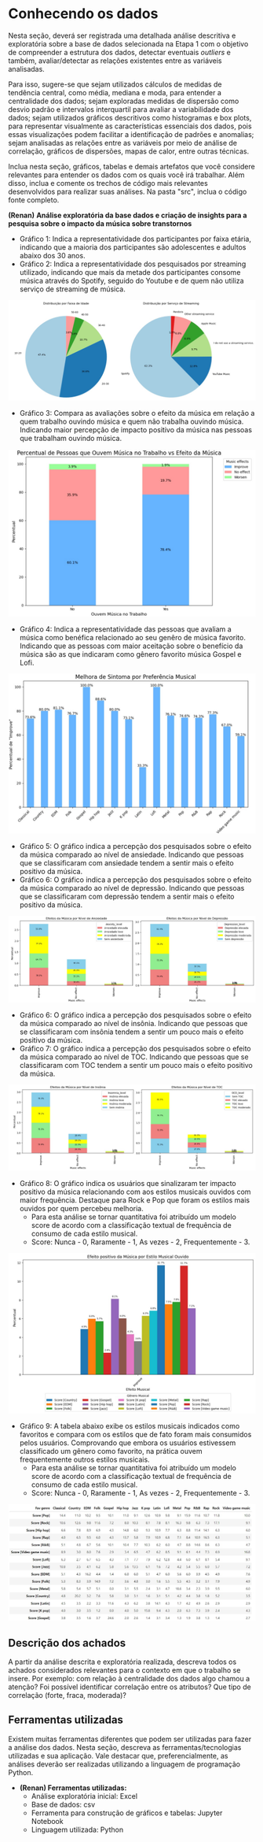 # Conhecendo os dados

Nesta seção, deverá ser registrada uma detalhada análise descritiva e exploratória sobre a base de dados selecionada na Etapa 1 com o objetivo de compreender a estrutura dos dados, detectar eventuais _outliers_ e também, avaliar/detectar as relações existentes entre as variáveis analisadas.

Para isso, sugere-se que sejam utilizados cálculos de medidas de tendência central, como média, mediana e moda, para entender a centralidade dos dados; sejam exploradas medidas de dispersão como desvio padrão e intervalos interquartil para avaliar a variabilidade dos dados; sejam utilizados gráficos descritivos como histogramas e box plots, para representar visualmente as características essenciais dos dados, pois essas visualizações podem facilitar a identificação de padrões e anomalias; sejam analisadas as relações entre as variáveis por meio de análise de correlação, gráficos de dispersões, mapas de calor, entre outras técnicas. 

Inclua nesta seção, gráficos, tabelas e demais artefatos que você considere relevantes para entender os dados com os quais você irá trabalhar.  Além disso, inclua e comente os trechos de código mais relevantes desenvolvidos para realizar suas análises. Na pasta "src", inclua o código fonte completo.

**(Renan)**
**Análise exploratória da base dados e criação de insights para a pesquisa sobre o impacto da música sobre transtornos**
* Gráfico 1: Indica a representatividade dos participantes por faixa etária,  indicando que a maioria dos participantes são adolescentes e adultos abaixo dos 30 anos.
* Gráfico 2: Indica a representatividade dos pesquisados por streaming utilizado,  indicando que mais da metade dos participantes consome música através do Spotify, seguido do Youtube e de quem não utiliza serviço de streaming de música.

![Gráficos por faixa de idade e streaming](img/graf_1_r.jpg)

* Gráfico 3: Compara as avaliações sobre o efeito da música em relação a quem trabalho ouvindo música e quem não trabalha ouvindo música. Indicando maior percepção de impacto positivo da música nas pessoas que trabalham ouvindo música.
  
![Gráficos por faixa de idade e streaming](img/graf_2_r.jpg)

* Gráfico 4: Indica a representatividade das pessoas que avaliam a música como benéfica relacionado ao seu genêro de música favorito. Indicando que as pessoas com maior aceitação sobre o benefício da música são as que indicaram como gênero favorito música Gospel e Lofi.
  
![Gráficos por faixa de idade e streaming](img/graf_3_r.jpg)

* Gráfico 5: O gráfico indica a percepção dos pesquisados sobre o efeito da música comparado ao nível de ansiedade. Indicando que pessoas que se classificaram com ansiedade tendem a sentir mais o efeito positivo da música.
* Gráfico 6: O gráfico indica a percepção dos pesquisados sobre o efeito da música comparado ao nível de depressão. Indicando que pessoas que se classificaram com depressão tendem a sentir mais o efeito positivo da música.
  
![Gráficos por faixa de idade e streaming](img/graf_4_r.jpg)

* Gráfico 6: O gráfico indica a percepção dos pesquisados sobre o efeito da música comparado ao nível de insônia. Indicando que pessoas que se classificaram com insônia tendem a sentir um pouco mais o efeito positivo da música.
* Gráfico 7: O gráfico indica a percepção dos pesquisados sobre o efeito da música comparado ao nível de TOC. Indicando que pessoas que se classificaram com TOC tendem a sentir um pouco mais o efeito positivo da música.
  
![Gráficos por faixa de idade e streaming](img/graf_5_r.jpg)

* Gráfico 8: O gráfico indica os usuários que sinalizaram ter impacto positivo da música relacionando com aos estilos musicais ouvidos com maior frequência. Destaque para Rock e Pop que foram os estilos mais ouvidos por quem percebeu melhoria.
    * Para esta análise se tornar quantitativa foi atribuído um modelo score de acordo com a classificação textual de frequência de consumo de cada estilo musical. 
    * Score: Nunca - 0, Raramente - 1, As vezes - 2, Frequentemente - 3.
  
![Gráficos por faixa de idade e streaming](img/graf_6_r.jpg)

* Gráfico 9: A tabela abaixo exibe os estilos musicais indicados como favoritos e compara com os estilos que de fato foram mais consumidos pelos usuários. Comprovando que embora os usuários estivessem classificado um gênero como favorito, na prática ouvem frequentemente outros estilos musicais.
     * Para esta análise se tornar quantitativa foi atribuído um modelo score de acordo com a classificação textual de frequência de consumo de cada estilo musical.
     * Score: Nunca - 0, Raramente - 1, As vezes - 2, Frequentemente - 3.
  
![Gráficos por faixa de idade e streaming](img/tab_7_r.jpg)


## Descrição dos achados

A partir da análise descrita e exploratória realizada, descreva todos os achados considerados relevantes para o contexto em que o trabalho se insere. Por exemplo: com relação à centralidade dos dados algo chamou a atenção? Foi possível identificar correlação entre os atributos? Que tipo de correlação (forte, fraca, moderada)? 

## Ferramentas utilizadas

Existem muitas ferramentas diferentes que podem ser utilizadas para fazer a análise dos dados. Nesta seção, descreva as ferramentas/tecnologias utilizadas e sua aplicação. Vale destacar que, preferencialmente, as análises deverão ser realizadas utilizando a linguagem de programação Python.

  * **(Renan) Ferramentas utilizadas:**
    * Análise exploratória inicial: Excel
    * Base de dados: csv
    * Ferramenta para construção de gráficos e tabelas: Jupyter Notebook
    * Linguagem utilizada: Python

